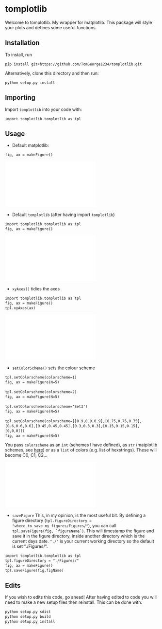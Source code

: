 # tomplotlib

Welcome to tomplotlib. My wrapper for matplotlib. 
This package will style your plots and defines some useful functions. 

## Installation
To install, run
```
pip install git+https://github.com/TomGeorge1234/tomplotlib.git
```
Alternatively, clone this directory and then run:
```
python setup.py install 
```

## Importing 
Import ```tomplotlib``` into your code with: 
```
import tomplotlib.tomplotlib as tpl 
```

## Usage
* Default matplotlib: 
```
fig, ax = makeFigure()
```

![pretomplotlib](/readmefigures/pretomplotlib.pdf)

* Default ```tomplotlib``` (after having import ```tomplotlib```)
```
import tomplotlib.tomplotlib as tpl 
fig, ax = makeFigure()
```

![posttomplotlib](/readmefigures/posttomplotlib.pdf)

* ```xyAxes()``` tidies the axes 
```
import tomplotlib.tomplotlib as tpl 
fig, ax = makeFigure()
tpl.xyAxes(ax)

```

![xyAxes](/readmefigures/xyAxes.pdf)

* ```setColorScheme()``` sets the colour scheme
```
tpl.setColorscheme(colorscheme=1)
fig, ax = makeFigure(N=5)

tpl.setColorscheme(colorscheme=2)
fig, ax = makeFigure(N=5)

tpl.setColorscheme(colorscheme='Set3')
fig, ax = makeFigure(N=5)

tpl.setColorscheme(colorscheme=[[0.9,0.9,0.9],[0.75,0.75,0.75],[0.6,0.6,0.6],[0.45,0.45,0.45],[0.3,0.3,0.3],[0.15,0.15,0.15],[0,0,0]])
fig, ax = makeFigure(N=5)
```
You pass ```colorscheme``` as an ```int``` (schemes I have defined), as ```str``` (matplotlib schemes, see [here](https://matplotlib.org/stable/tutorials/colors/colormaps.html)) or as a ```list``` of colors (e.g. list of hexstrings). These will become C0, C1, C2...

![colorschemes](/readmefigures/colorschemes.pdf)


* ```saveFigure```
This, in my opinion, is the most useful bit. By defining a figure directory (```tpl.figureDirectory = "where_to_save_my_figures/Figures/"```), you can call ```tpl.saveFigure(fig, `figureName`)```. This will timestamp the figure and save it in the figure directory, inside another directory which is the current days date. ```"./"``` is your current working directory so the default is set "./Figures/".

```
import tomplotlib.tomplotlib as tpl 
tpl.figureDirectory = "./Figures/"
fig, ax = makeFigure()
tpl.saveFigure(fig,figName)
```

## Edits 
If you wish to edits this code, go ahead! After having edited to code you will need to make a new setup files then reinstall. This can be done with: 
```
python setup.py sdist
python setup.py build
python setup.py install
```